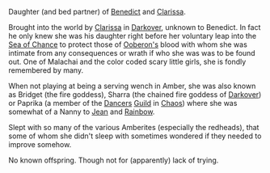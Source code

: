 Daughter (and bed partner) of [Benedict](BenedictOfAmber) and [Clarissa](ClarissaOfDarkover).

Brought into the world by [Clarissa](ClarissaOfDarkover) in [Darkover](DarkoverPromotory), unknown to Benedict.  In fact he only knew she was his daughter right before her voluntary leap into the [Sea of Chance](SeaOfChance) to protect those of [Ooberon's](OberonOfDworkin) blood with whom she was intimate from any consequences or wrath if who she was was to be found out.  One of Malachai and the color coded scary little girls, she is fondly remembered by many.

When not playing at being a serving wench in Amber, she was also known as Bridget (the fire goddess), Sharra (the chained fire goddess of [Darkover](DarkoverPromontory)) or Paprika (a member of the [Dancers](DancersGuild) [Guild](ChaosGuilds) in [Chaos](CourtsOfChaos)) where she was somewhat of a Nanny to [Jean](JeanOfFlorimel) and [Rainbow](RainbowOfDancers).

Slept with so many of the various Amberites (especially the redheads), that some of whom she didn't sleep with sometimes wondered if they needed to improve somehow.

No known offspring. Though not for (apparently) lack of trying.
